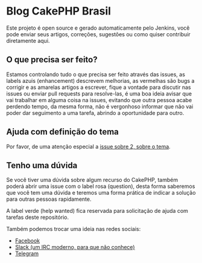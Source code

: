 # Blog CakePHP Brasil

Este projeto é open source e gerado automaticamente pelo Jenkins, você pode enviar seus artigos, correções, sugestões ou como quiser contribuir diretamente aqui.

## O que precisa ser feito?

Estamos controlando tudo o que precisa ser feito através das issues, as labels azuis (enhancement) descrevem melhorias, as vermelhas são bugs a corrigir e as amarelas artigos a escrever, fique a vontade para discutir nas issues ou enviar pull requests para resolve-las, é uma boa ideia avisar que vai trabalhar em alguma coisa na issues, evitando que outra pessoa acabe perdendo tempo, da mesma forma, não é vergonhoso informar que não vai poder dar seguimento a uma tarefa, abrindo a oportunidade para outro.

## Ajuda com definição do tema
  
Por favor, de uma atenção especial a [issue sobre 2, sobre o tema](https://github.com/CakePHPBrasil/blog/issues/2).

## Tenho uma dúvida

Se você tiver uma dúvida sobre algum recurso do CakePHP, também poderá abrir uma issue com o label rosa (question), desta forma saberemos que você tem uma dúvida e teremos uma forma prática de indicar a solução para outras pessoas rapidamente.

A label verde (help wanted) fica reservada para solicitação de ajuda com tarefas deste repositório.

Também podemos trocar uma ideia nas redes sociais:

 * [Facebook](https://www.facebook.com/groups/cakebrasil/)
 * [Slack (um IRC moderno, para que não conhece)](https://cakephpbrasil.slack.com/)
 * [Telegram](https://telegram.me/cakephpbr)
